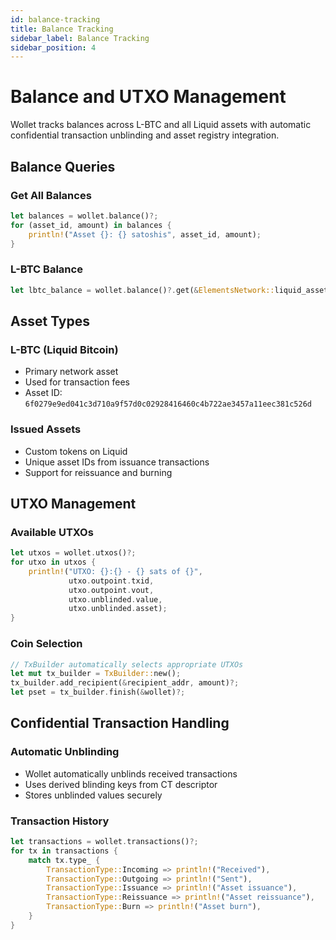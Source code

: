 ```yaml
---
id: balance-tracking
title: Balance Tracking
sidebar_label: Balance Tracking
sidebar_position: 4
---
```


# Balance and UTXO Management

Wollet tracks balances across L-BTC and all Liquid assets with automatic confidential transaction unblinding and asset registry integration.

## Balance Queries

### Get All Balances
```rust
let balances = wollet.balance()?;
for (asset_id, amount) in balances {
    println!("Asset {}: {} satoshis", asset_id, amount);
}
```

### L-BTC Balance
```rust
let lbtc_balance = wollet.balance()?.get(&ElementsNetwork::liquid_asset_id())?;
```

## Asset Types

### L-BTC (Liquid Bitcoin)
- Primary network asset
- Used for transaction fees
- Asset ID: `6f0279e9ed041c3d710a9f57d0c02928416460c4b722ae3457a11eec381c526d`

### Issued Assets
- Custom tokens on Liquid
- Unique asset IDs from issuance transactions
- Support for reissuance and burning

## UTXO Management

### Available UTXOs
```rust
let utxos = wollet.utxos()?;
for utxo in utxos {
    println!("UTXO: {}:{} - {} sats of {}", 
             utxo.outpoint.txid, 
             utxo.outpoint.vout,
             utxo.unblinded.value,
             utxo.unblinded.asset);
}
```

### Coin Selection
```rust
// TxBuilder automatically selects appropriate UTXOs
let mut tx_builder = TxBuilder::new();
tx_builder.add_recipient(&recipient_addr, amount)?;
let pset = tx_builder.finish(&wollet)?;
```

## Confidential Transaction Handling

### Automatic Unblinding
- Wollet automatically unblinds received transactions
- Uses derived blinding keys from CT descriptor
- Stores unblinded values securely

### Transaction History
```rust
let transactions = wollet.transactions()?;
for tx in transactions {
    match tx.type_ {
        TransactionType::Incoming => println!("Received"),
        TransactionType::Outgoing => println!("Sent"),
        TransactionType::Issuance => println!("Asset issuance"),
        TransactionType::Reissuance => println!("Asset reissuance"),
        TransactionType::Burn => println!("Asset burn"),
    }
}
``` 